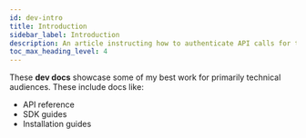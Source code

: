 ```yaml
---
id: dev-intro
title: Introduction
sidebar_label: Introduction
description: An article instructing how to authenticate API calls for two versions of an API
toc_max_heading_level: 4
---
```


These **dev docs** showcase some of my best work for primarily technical audiences. These include docs like:

- API reference
- SDK guides
- Installation guides